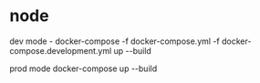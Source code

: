 # node

dev mode - docker-compose -f docker-compose.yml -f docker-compose.development.yml up --build

prod mode docker-compose up --build
